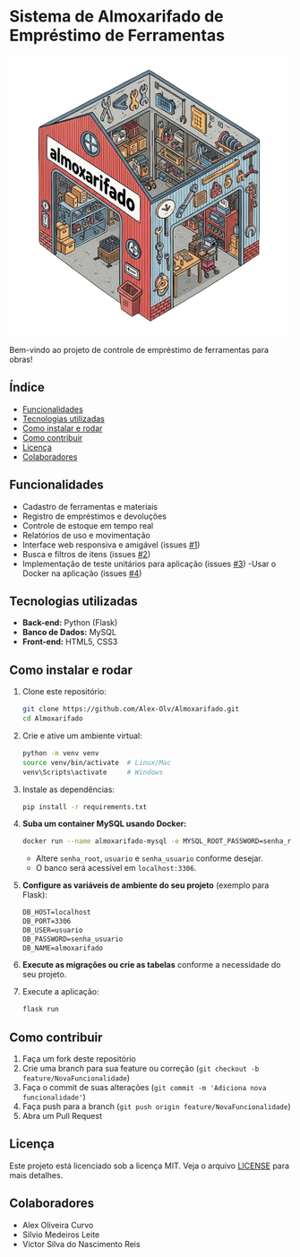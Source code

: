 # Sistema de Almoxarifado de Empréstimo de Ferramentas

![Imagem](https://github.com/Alex-Olv/Almoxarifado/blob/main/static/assets/unnamed_2_-removebg-preview.png)

Bem-vindo ao projeto de controle de empréstimo de ferramentas para obras!

## Índice

- [Funcionalidades](#funcionalidades)
- [Tecnologias utilizadas](#tecnologias-utilizadas)
- [Como instalar e rodar](#como-instalar-e-rodar)
- [Como contribuir](#como-contribuir)
- [Licença](#licença)
- [Colaboradores](#colaboradores)

## Funcionalidades

- Cadastro de ferramentas e materiais
- Registro de empréstimos e devoluções
- Controle de estoque em tempo real
- Relatórios de uso e movimentação
- Interface web responsiva e amigável (issues [#1](https://github.com/Alex-Olv/Almoxarifado/issues/1))
- Busca e filtros de itens (issues [#2](https://github.com/Alex-Olv/Almoxarifado/issues/2))
- Implementação de teste unitários para aplicação (issues [#3](https://github.com/Alex-Olv/Almoxarifado/issues/3))
-Usar o Docker na aplicação (issues [#4](https://github.com/Alex-Olv/Almoxarifado/issues/4))

## Tecnologias utilizadas

- **Back-end:** Python (Flask)
- **Banco de Dados:** MySQL
- **Front-end:** HTML5, CSS3

## Como instalar e rodar

1. Clone este repositório:
   ```bash
   git clone https://github.com/Alex-Olv/Almoxarifado.git
   cd Almoxarifado
   ```

2. Crie e ative um ambiente virtual:
   ```bash
   python -m venv venv
   source venv/bin/activate  # Linux/Mac
   venv\Scripts\activate     # Windows
   ```

3. Instale as dependências:
   ```bash
   pip install -r requirements.txt
   ```

4. **Suba um container MySQL usando Docker:**
   ```bash
   docker run --name almoxarifado-mysql -e MYSQL_ROOT_PASSWORD=senha_root -e MYSQL_DATABASE=almoxarifado -e MYSQL_USER=usuario -e MYSQL_PASSWORD=senha_usuario -p 3306:3306 -d mysql:8.0
   ```
   - Altere `senha_root`, `usuario` e `senha_usuario` conforme desejar.
   - O banco será acessível em `localhost:3306`.

5. **Configure as variáveis de ambiente do seu projeto** (exemplo para Flask):
   ```
   DB_HOST=localhost
   DB_PORT=3306
   DB_USER=usuario
   DB_PASSWORD=senha_usuario
   DB_NAME=almoxarifado
   ```

6. **Execute as migrações ou crie as tabelas** conforme a necessidade do seu projeto.

7. Execute a aplicação:
   ```bash
   flask run

## Como contribuir

1. Faça um fork deste repositório
2. Crie uma branch para sua feature ou correção (`git checkout -b feature/NovaFuncionalidade`)
3. Faça o commit de suas alterações (`git commit -m 'Adiciona nova funcionalidade'`)
4. Faça push para a branch (`git push origin feature/NovaFuncionalidade`)
5. Abra um Pull Request

## Licença

Este projeto está licenciado sob a licença MIT. Veja o arquivo [LICENSE](LICENSE) para mais detalhes.

## Colaboradores

- Alex Oliveira Curvo
- Silvio Medeiros Leite
- Victor Silva do Nascimento Reis






